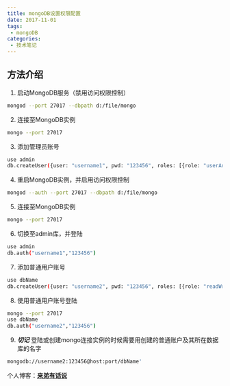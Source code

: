 ```yaml
---
title: mongoDB设置权限配置  
date: 2017-11-01
tags:
 - mongoDB    
categories: 
 - 技术笔记
---
```


## 方法介绍
1. 启动MongoDB服务（禁用访问权限控制）
```bash
mongod --port 27017 --dbpath d:/file/mongo
```    
2. 连接至MongoDB实例

```bash
mongo --port 27017
```
3. 添加管理员账号
```bash
use admin
db.createUser({user: "username1", pwd: "123456", roles: [{role: "userAdminAnyDatabase", db: "admin"}]})
```
4. 重启MongoDB实例，并启用访问权限控制
```bash
mongod --auth --port 27017 --dbpath d:/file/mongo
```
5. 连接至MongoDB实例
```bash
mongo --port 27017
```
6. 切换至admin库，并登陆
```bash
use admin
db.auth("username1","123456")
```
7. 添加普通用户账号
```bash
use dbName
db.createUser({user: "username2", pwd: "123456", roles: [{role: "readWrite", db: "dbName"}]})
```
8. 使用普通用户账号登陆
```bash
mongo --port 27017
use dbName
db.auth("username2","123456")
```
9. **_切记_** 登陆或创建mongo连接实例的时候需要用创建的普通账户及其所在数据库的名字
  ```bash  
mongodb://username2:123456@host:port/dbName'
```

个人博客：[**来弟有话说**](http://recoluan.gitlab.io) 